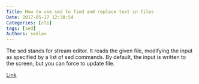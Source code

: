 ```yaml
---
Title: How to use sed to find and replace text in files
Date: 2017-05-27 12:38:54
Categories: [cli]
tags: [sed]
Authors: sedlav
---
```


The sed stands for stream editor. It reads the given file, modifying the input as specified by a list of sed commands. By default, the input is written to the screen, but you can force to update file.

[Link](https://www.cyberciti.biz/faq/how-to-use-sed-to-find-and-replace-text-in-files-in-linux-unix-shell/)
